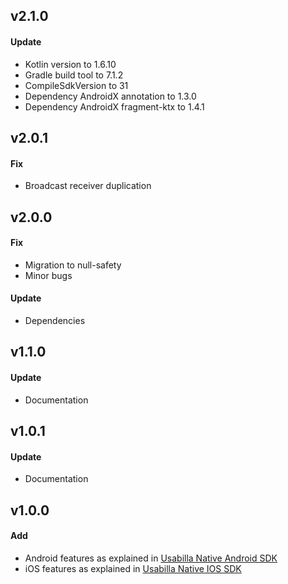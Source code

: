 ## v2.1.0
#### Update
- Kotlin version to 1.6.10
- Gradle build tool to 7.1.2
- CompileSdkVersion to 31
- Dependency AndroidX annotation to 1.3.0
- Dependency AndroidX fragment-ktx to 1.4.1

## v2.0.1
#### Fix
- Broadcast receiver duplication

## v2.0.0
#### Fix
- Migration to null-safety
- Minor bugs
#### Update
- Dependencies

## v1.1.0
#### Update
- Documentation

## v1.0.1
#### Update
- Documentation

## v1.0.0
#### Add
- Android features as explained in [Usabilla Native Android SDK](https://github.com/usabilla/usabilla-u4a-android-sdk)
- iOS features as explained in [Usabilla Native IOS SDK](https://github.com/usabilla/usabilla-u4a-ios-swift-sdk)